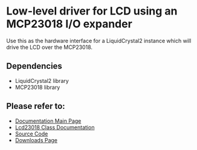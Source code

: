# Low-level driver for LCD using an MCP23018 I/O expander

Use this as the hardware interface for a LiquidCrystal2 instance which will drive the LCD over the MCP23018.

## Dependencies

* LiquidCrystal2 library
* MCP23018 library

## Please refer to:

* [Documentation Main Page](http://maniacbug.github.com/LcdMCP23018/)
* [Lcd23018 Class Documentation](http://maniacbug.github.com/LcdMCP23018/classLcdMCP23018.html)
* [Source Code](https://github.com/maniacbug/LcdMCP23018/)
* [Downloads Page](https://github.com/maniacbug/LcdMCP23018/archives/master)
